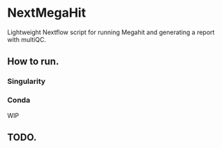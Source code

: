 # NextMegaHit

Lightweight Nextflow script for running Megahit and generating a report with multiQC. 

## How to run. 

### Singularity

### Conda
WIP

## TODO.


